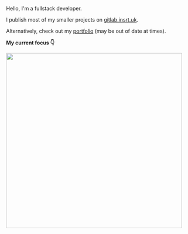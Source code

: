 Hello, I'm a fullstack developer.

I publish most of my smaller projects on [gitlab.insrt.uk](https://gitlab.insrt.uk).

Alternatively, check out my [portfolio](https://insrt.uk/projects) (may be out of date at times).

**My current focus 👇**

[<img src="https://autumn.revolt.chat/attachments/T2aP669seOYxdBvbOOyiuowuxeIV389iAOe3hYPJKS/Motto%20(1).png" width="480" />](https://revolt.chat)
